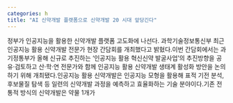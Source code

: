 ```yaml
---
categories: h
title: "AI 신약개발 플랫폼으로 신약개발 20 시대 앞당긴다"
---
```

정부가 인공지능을 활용한 신약개발 플랫폼 고도화에 나선다. 과학기술정보통신부 최근 인공지능 활용 신약개발 전문가 현장 간담회를 개최했다고 밝혔다.이번 간담회에서는 과기정통부가 올해 신규로 추진하는 ‘인공지능 활용 혁신신약 발굴사업’의 추진방향을 공유·검토하고 산·학·연 전문가와 함께 인공지능 활용 신약개발 생태계 활성화 방안을 논의하기 위해 개최됐다.인공지능 활용 신약개발은 인공지능 모형을 활용해 표적 기전 분석, 후보물질 탐색 등 일련의 신약개발 과정을 예측하고 효율화하는 기술 분야이다.기존 전통적 방식의 신약개발은 약물 1개가